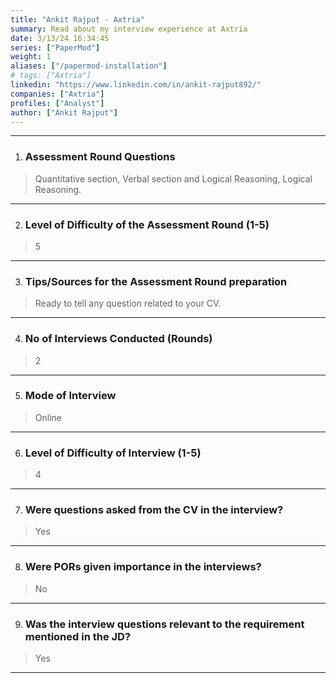 ```yaml
---
title: "Ankit Rajput - Axtria"
summary: Read about my interview experience at Axtria
date: 3/13/24 16:34:45
series: ["PaperMod"]
weight: 1
aliases: ["/papermod-installation"]
# tags: ["Axtria"]
linkedin: "https://www.linkedin.com/in/ankit-rajput892/"
companies: ["Axtria"]
profiles: ["Analyst"]
author: ["Ankit Rajput"]
---
```

---
1. ### Assessment Round Questions

> Quantitative section, Verbal section and Logical Reasoning, Logical Reasoning.

---

2. ### Level of Difficulty of the Assessment Round (1-5)

> 5

---

3. ### Tips/Sources for the Assessment Round preparation

> Ready to tell any question related to your CV.

---

4. ### No of Interviews Conducted (Rounds)

> 2

---

5. ### Mode of Interview

> Online

---

6. ### Level of Difficulty of Interview (1-5)

> 4

---

7. ### Were questions asked from the CV in the interview?

> Yes

---

8. ### Were PORs given importance in the interviews?

> No

---

9. ### Was the interview questions relevant to the requirement mentioned in the JD?

> Yes

---

